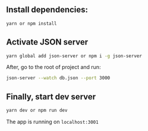


## Install dependencies:

```bash
yarn or npm install
```

## Activate JSON server

```bash
yarn global add json-server or npm i -g json-server
```

After, go to the root of project and run:

```bash
json-server --watch db.json --port 3000
```

## Finally, start dev server

```bash
yarn dev or npm run dev
```

The app is running on `localhost:3001`
